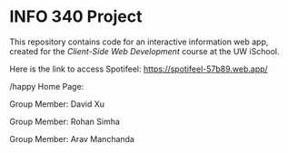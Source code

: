 # INFO 340 Project

This repository contains code for an interactive information web app, created for the _Client-Side Web Development_ course at the UW iSchool.

Here is the link to access Spotifeel: https://spotifeel-57b89.web.app/

/happy Home Page:


Group Member:
David Xu

Group Member:
Rohan Simha

Group Member:
Arav Manchanda
